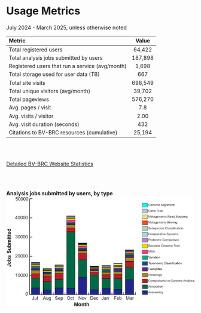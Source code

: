 # Usage Metrics
July 2024 - March 2025, unless otherwise noted

| Metric                                          | Value    |
| :---------------------------------------------  | :------: |
| Total registered users                          | 64,422   |
| Total analysis jobs submitted by users          |	187,898  |
| Registered users that run a service (avg/month) | 1,698    |
| Total storage used for user data (TB)           | 667      |
| Total site visits                               | 698,549  |
| Total unique visitors (avg/month)               | 39,702   |
| Total pageviews                                 | 576,270  |                      
| Avg. pages / visit                              | 7.8      |
| Avg. visits / visitor                           | 2.00     |
| Avg. visit duration (seconds)                   | 432      |
| Citations to BV-BRC resources (cumulative)      | 25,194   |

<br>
<br>

[Detailed BV-BRC Website Statistics](https://status.patricbrc.org/webstats/cgi-bin/awstats.pl?month=05&year=2025&output=main&config=bv-brc.org&framename=index) 

<br>
<br>

**Analysis jobs submitted by users, by type**
![Submitted Jobs](./images/jobs_jul_2024_mar_2025.png "Submitted jobs")

